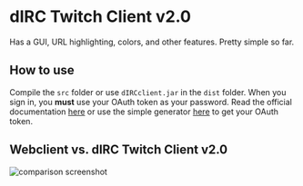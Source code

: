 # dIRC Twitch Client v2.0

Has a GUI, URL highlighting, colors, and other features. Pretty simple so far.

## How to use

Compile the `src` folder or use `dIRCclient.jar` in the `dist` folder. When you sign in, you **must** use your OAuth token as your password. Read the official documentation [here](https://github.com/justintv/Twitch-API/blob/master/authentication.md) or use the simple generator [here](http://twitchapps.com/tmi/) to get your OAuth token.

## Webclient vs. dIRC Twitch Client v2.0
![comparison screenshot](https://raw.github.com/dharmaturtle/dIRCclient/master/comparison.PNG)